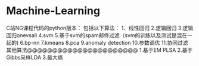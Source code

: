 # Machine-Learning
C站NG课程代码的python版本：
包括以下算法：
   1、线性回归
   2.逻辑回归
   3.逻辑回归onevsall
   4.svm
   5.基于svm的spam邮件过滤（svm的训练以及测试是混在一起的)
   6.bp-nn
   7.kmeans
   8.pca
   9.anomaly detection
   10.参数调优
   11.协同过滤
 其他算法@@@@@@@@@@@@@@@@@@@@@@
   1.基于EM PLSA
   2.基于Gibbs采样LDA
   3.最大熵
